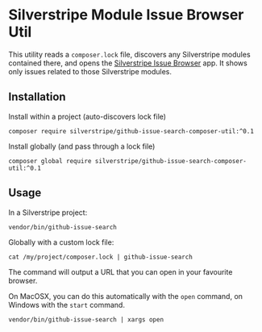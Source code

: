 # Silverstripe Module Issue Browser Util

This utility reads a `composer.lock` file,
discovers any Silverstripe modules contained there,
and opens the [Silverstripe Issue Browser](http://silverstripe-issue-tracker.silverstripe.org) app.
It shows only issues related to those Silverstripe modules.

## Installation

Install within a project (auto-discovers lock file)

```
composer require silverstripe/github-issue-search-composer-util:^0.1
``` 

Install globally (and pass through a lock file)

```
composer global require silverstripe/github-issue-search-composer-util:^0.1
``` 

## Usage

In a Silverstripe project:

```
vendor/bin/github-issue-search
```

Globally with a custom lock file:

```
cat /my/project/composer.lock | github-issue-search
```

The command will output a URL that you can open in your favourite browser.

On MacOSX, you can do this automatically with the `open` command,
on Windows with the `start` command.

```
vendor/bin/github-issue-search | xargs open
``` 